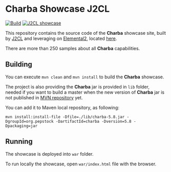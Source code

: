 # Charba Showcase J2CL

<p align="left">
  <a href="https://github.com/pepstock-org/Charba-Showcase/actions/workflows/build.yaml"><img alt="Build" src="https://github.com/pepstock-org/Charba-Showcase-J2CL/workflows/Build/badge.svg?branch=master"></a>
  <a href="https://pepstock-org.github.io/Charba-Showcase-J2CL/"><img alt="J2CL showcase" src="https://img.shields.io/badge/Showcase-J2CL-F27173.svg"></a>
</p>


This repository contains the source code of the **Charba** showcase site, built by [J2CL](https://github.com/google/j2cl) and leveraging on [Elemental2](https://github.com/google/elemental2), located [here](https://pepstock-org.github.io/Charba-Showcase-J2CL/).

There are more than 250 samples about all **Charba** capabilities. 

## Building

You can execute `mvn clean` and `mvn install` to build the **Charba** showcase. 

The project is also providing the **Charba** jar is provided in `lib` folder, needed if you want to build a master when the new version of **Charba** jar is not published in [MVN repository](https://mvnrepository.com/artifact/org.pepstock/charba) yet.

You can add it to Maven local repository, as following:

```
mvn install:install-file -Dfile=./lib/charba-5.8.jar -DgroupId=org.pepstock -DartifactId=charba -Dversion=5.8 -Dpackaging=jar
```

## Running

The showcase is deployed into `war` folder.

To run locally the showcase, open `war/index.html` file with the browser.

